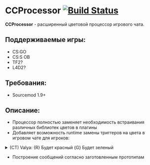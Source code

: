 CCProcessor [![Build Status](https://travis-ci.org/Nullent/CCProcessor.svg?branch=dev)](https://discord.gg/ChTyPUG)
============
**CCProcessor** - расширенный цветовой процессор игрового чата.

Поддерживаемые игры:
---------
- CS:GO
- CS:S OB
- TF2?
- L4D2?

Требования:
-------------
- Sourcemod 1.9+ 

Описание:
------------------
- Процессор полностью заменяет необходимость встраивания различных библиотек цветов в плагины <br>
- Добавляет возможность runtime замены триггеров на цвета в игровом чате для игроков: <br>
<details>
    <summary> (CT) Valya: {R} Будет красный {G} Будет зеленый </summary>
    <p>
        <a href = "/screens/csgo.png"><img src = "/screens/csgo.png" /></a>
        <a href = "/screens/css.png"><img src = "/screens/css.png" /></a>
    </p>
</details>


- Построение сообщений согласно заготовленным прототипам <br>



